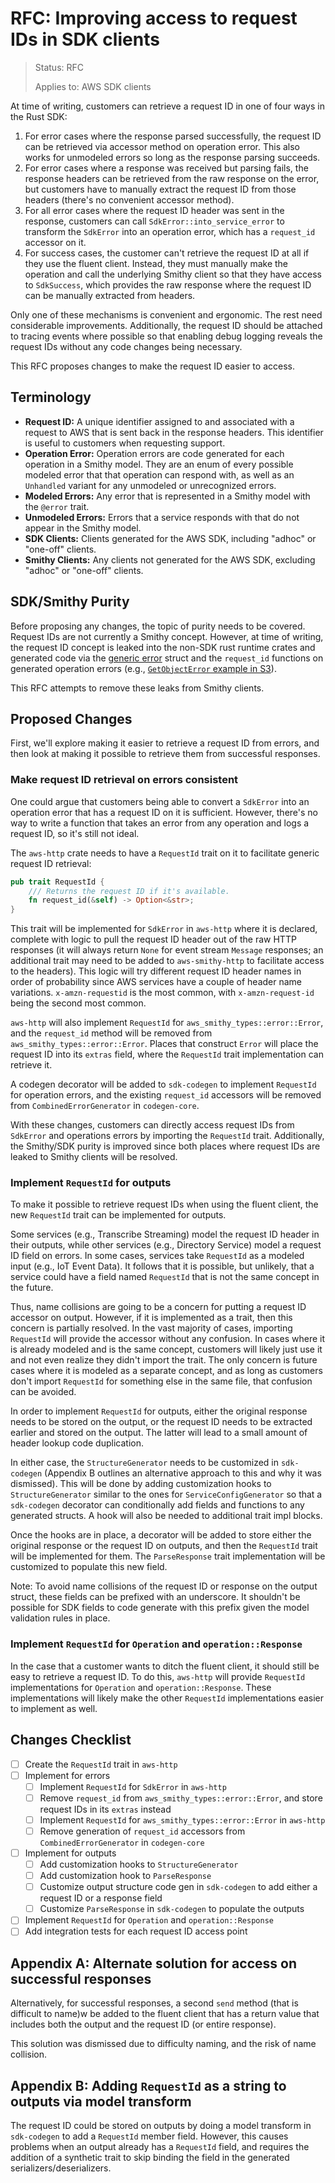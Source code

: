 RFC: Improving access to request IDs in SDK clients
===================================================

> Status: RFC
>
> Applies to: AWS SDK clients

At time of writing, customers can retrieve a request ID in one of four ways in the Rust SDK:

1. For error cases where the response parsed successfully, the request ID can be retrieved
   via accessor method on operation error. This also works for unmodeled errors so long as
   the response parsing succeeds.
2. For error cases where a response was received but parsing fails, the response headers
   can be retrieved from the raw response on the error, but customers have to manually extract
   the request ID from those headers (there's no convenient accessor method).
3. For all error cases where the request ID header was sent in the response, customers can
   call `SdkError::into_service_error` to transform the `SdkError` into an operation error,
   which has a `request_id` accessor on it.
4. For success cases, the customer can't retrieve the request ID at all if they use the fluent
   client. Instead, they must manually make the operation and call the underlying Smithy client
   so that they have access to `SdkSuccess`, which provides the raw response where the request ID
   can be manually extracted from headers.

Only one of these mechanisms is convenient and ergonomic. The rest need considerable improvements.
Additionally, the request ID should be attached to tracing events where possible so that enabling
debug logging reveals the request IDs without any code changes being necessary.

This RFC proposes changes to make the request ID easier to access.

Terminology
-----------

- **Request ID:** A unique identifier assigned to and associated with a request to AWS that is
  sent back in the response headers. This identifier is useful to customers when requesting support.
- **Operation Error:** Operation errors are code generated for each operation in a Smithy model.
  They are an enum of every possible modeled error that that operation can respond with, as well
  as an `Unhandled` variant for any unmodeled or unrecognized errors.
- **Modeled Errors:** Any error that is represented in a Smithy model with the `@error` trait.
- **Unmodeled Errors:** Errors that a service responds with that do not appear in the Smithy model.
- **SDK Clients:** Clients generated for the AWS SDK, including "adhoc" or "one-off" clients.
- **Smithy Clients:** Any clients not generated for the AWS SDK, excluding "adhoc" or "one-off" clients.

SDK/Smithy Purity
-----------------

Before proposing any changes, the topic of purity needs to be covered. Request IDs are not
currently a Smithy concept. However, at time of writing, the request ID concept is leaked into
the non-SDK rust runtime crates and generated code via the [generic error] struct and the
`request_id` functions on generated operation errors (e.g., [`GetObjectError` example in S3]).

This RFC attempts to remove these leaks from Smithy clients.

Proposed Changes
----------------

First, we'll explore making it easier to retrieve a request ID from errors,
and then look at making it possible to retrieve them from successful responses.

### Make request ID retrieval on errors consistent

One could argue that customers being able to convert a `SdkError` into an operation error
that has a request ID on it is sufficient. However, there's no way to write a function
that takes an error from any operation and logs a request ID, so it's still not ideal.

The `aws-http` crate needs to have a `RequestId` trait on it to facilitate generic
request ID retrieval:

```rust
pub trait RequestId {
    /// Returns the request ID if it's available.
    fn request_id(&self) -> Option<&str>;
}
```

This trait will be implemented for `SdkError` in `aws-http` where it is declared,
complete with logic to pull the request ID header out of the raw HTTP responses
(it will always return `None` for event stream `Message` responses; an additional
trait may need to be added to `aws-smithy-http` to facilitate access to the headers).
This logic will try different request ID header names in order of probability
since AWS services have a couple of header name variations. `x-amzn-requestid` is
the most common, with `x-amzn-request-id` being the second most common.

`aws-http` will also implement `RequestId` for `aws_smithy_types::error::Error`,
and the `request_id` method will be removed from `aws_smithy_types::error::Error`.
Places that construct `Error` will place the request ID into its `extras` field,
where the `RequestId` trait implementation can retrieve it.

A codegen decorator will be added to `sdk-codegen` to implement `RequestId` for
operation errors, and the existing `request_id` accessors will be removed from
`CombinedErrorGenerator` in `codegen-core`.

With these changes, customers can directly access request IDs from `SdkError` and
operations errors by importing the `RequestId` trait. Additionally, the Smithy/SDK
purity is improved since both places where request IDs are leaked to Smithy clients
will be resolved.

### Implement `RequestId` for outputs

To make it possible to retrieve request IDs when using the fluent client, the new
`RequestId` trait can be implemented for outputs.

Some services (e.g., Transcribe Streaming) model the request ID header in their
outputs, while other services (e.g., Directory Service) model a request ID
field on errors. In some cases, services take `RequestId` as a modeled input
(e.g., IoT Event Data). It follows that it is possible, but unlikely, that
a service could have a field named `RequestId` that is not the same concept
in the future.

Thus, name collisions are going to be a concern for putting a request ID accessor
on output. However, if it is implemented as a trait, then this concern is partially
resolved. In the vast majority of cases, importing `RequestId` will provide the
accessor without any confusion. In cases where it is already modeled and is the
same concept, customers will likely just use it and not even realize they didn't
import the trait. The only concern is future cases where it is modeled as a
separate concept, and as long as customers don't import `RequestId` for something
else in the same file, that confusion can be avoided.

In order to implement `RequestId` for outputs, either the original response needs
to be stored on the output, or the request ID needs to be extracted earlier and
stored on the output. The latter will lead to a small amount of header lookup
code duplication.

In either case, the `StructureGenerator` needs to be customized in `sdk-codegen`
(Appendix B outlines an alternative approach to this and why it was dismissed).
This will be done by adding customization hooks to `StructureGenerator` similar
to the ones for `ServiceConfigGenerator` so that a `sdk-codegen` decorator can
conditionally add fields and functions to any generated structs. A hook will
also be needed to additional trait impl blocks.

Once the hooks are in place, a decorator will be added to store either the original
response or the request ID on outputs, and then the `RequestId` trait will be
implemented for them. The `ParseResponse` trait implementation will be customized
to populate this new field.

Note: To avoid name collisions of the request ID or response on the output struct,
these fields can be prefixed with an underscore. It shouldn't be possible for SDK
fields to code generate with this prefix given the model validation rules in place.

### Implement `RequestId` for `Operation` and `operation::Response`

In the case that a customer wants to ditch the fluent client, it should still
be easy to retrieve a request ID. To do this, `aws-http` will provide `RequestId`
implementations for `Operation` and `operation::Response`. These implementations
will likely make the other `RequestId` implementations easier to implement as well.

Changes Checklist
-----------------

- [ ] Create the `RequestId` trait in `aws-http`
- [ ] Implement for errors
  - [ ] Implement `RequestId` for `SdkError` in `aws-http`
  - [ ] Remove `request_id` from `aws_smithy_types::error::Error`, and store request IDs in its `extras` instead
  - [ ] Implement `RequestId` for `aws_smithy_types::error::Error` in `aws-http`
  - [ ] Remove generation of `request_id` accessors from `CombinedErrorGenerator` in `codegen-core`
- [ ] Implement for outputs
  - [ ] Add customization hooks to `StructureGenerator`
  - [ ] Add customization hook to `ParseResponse`
  - [ ] Customize output structure code gen in `sdk-codegen` to add either a request ID or a response field
  - [ ] Customize `ParseResponse` in `sdk-codegen` to populate the outputs
- [ ] Implement `RequestId` for `Operation` and `operation::Response`
- [ ] Add integration tests for each request ID access point

Appendix A: Alternate solution for access on successful responses
-----------------------------------------------------------------

Alternatively, for successful responses, a second `send` method (that is difficult to name)w
be added to the fluent client that has a return value that includes both the output and
the request ID (or entire response).

This solution was dismissed due to difficulty naming, and the risk of name collision.

Appendix B: Adding `RequestId` as a string to outputs via model transform
-------------------------------------------------------------------------

The request ID could be stored on outputs by doing a model transform in `sdk-codegen` to add a
`RequestId` member field. However, this causes problems when an output already has a `RequestId` field,
and requires the addition of a synthetic trait to skip binding the field in the generated
serializers/deserializers.

[generic error]: https://docs.rs/aws-smithy-types/0.51.0/aws_smithy_types/error/struct.Error.html
[`GetObjectError` example in S3]: https://docs.rs/aws-sdk-s3/0.21.0/aws_sdk_s3/error/struct.GetObjectError.html#method.request_id
